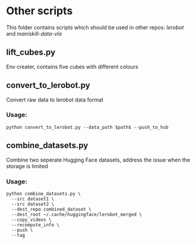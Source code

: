 # Other scripts
This folder contains scripts which should be used in other repos: *lerobot* and *maniskill-data-vla*
## lift_cubes.py
Env creater, contains five cubes with different colours
## convert_to_lerobot.py
Convert raw data to lerobot data format
### Usage:
```
python convert_to_lerobot.py --data_path $path$ --push_to_hub 
```
## combine_datasets.py
Combine two seperate Hugging Face datasets, address the issue when the storage is limited
### Usage:
```
python combine_datasets.py \
  --src dataset1 \
  --src dataset2 \
  --dest_repo combined_dataset \
  --dest_root ~/.cache/huggingface/lerobot_merged \
  --copy_videos \
  --recompute_info \
  --push \
  --tag
```
